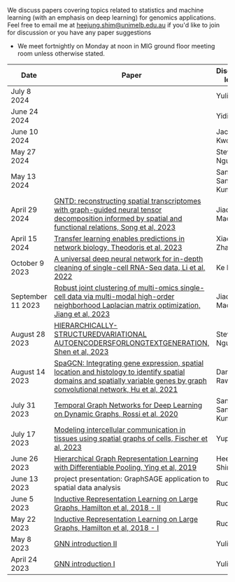 We discuss papers covering topics related to statistics and machine learning (with an emphasis on deep learning) for genomics applications. Feel free to email me at <heejung.shim@unimelb.edu.au> if you'd like to join for discussion or you have any paper suggestions

* We meet fortnightly on Monday at noon in MIG ground floor meeting room unless otherwise stated.

| Date        | Paper  | Discussion leader |
| ------------|-----------------------|-----------------------|
|July 8 2024 |  | Yulin Wu| 
|June 24 2024 |  | Yidi Deng| 
|June 10 2024 |  | Jackson Kwok| 
|May 27 2024 |  | Steven Nguyen| 
|May 13 2024 |  | Sandeep Santhosh Kumar| 
|April 29 2024 | [GNTD: reconstructing spatial transcriptomes with graph-guided neural tensor decomposition informed by spatial and functional relations, Song et al, 2023](https://www.nature.com/articles/s41467-023-44017-0) | Jiadong Mao| 
|April 15 2024 | [Transfer learning enables predictions in network biology, Theodoris et al, 2023](https://www.nature.com/articles/s41586-023-06139-9) | Xiaochen Zhang|  
|October 9 2023 | [A universal deep neural network for in-depth cleaning of single-cell RNA-Seq data, Li et al, 2022](https://www.nature.com/articles/s41467-022-29576-y) | Ke He|  
|September 11 2023 | [Robust joint clustering of multi-omics single-cell data via multi-modal high-order neighborhood Laplacian matrix optimization, Jiang et al, 2023](https://www.ncbi.nlm.nih.gov/pmc/articles/PMC10329495/) | Jiadong Mao|  
|August 28 2023 | [HIERARCHICALLY-STRUCTUREDVARIATIONAL AUTOENCODERSFORLONGTEXTGENERATION, Shen et al, 2023](https://openreview.net/forum?id=Hk41X2AqtQ) | Steven Nguyen|  
|August 14 2023 | [SpaGCN: Integrating gene expression, spatial location and histology to identify spatial domains and spatially variable genes by graph convolutional network, Hu et al,   2021](https://www.nature.com/articles/s41592-021-01255-8) | Daniel Rawlinson|  
|July 31 2023 | [Temporal Graph Networks for Deep Learning on Dynamic Graphs, Rossi et al, 2020](https://arxiv.org/abs/2006.10637) | Sandeep Santhosh Kumar|  
|July 17 2023 | [Modeling intercellular communication in tissues using spatial graphs of cells, Fischer et al, 2023](https://www.nature.com/articles/s41587-022-01467-z) | Yupei You|  
|June 26 2023 | [Hierarchical Graph Representation Learning with Differentiable Pooling, Ying et al, 2019](https://arxiv.org/abs/1806.08804) | Heejung Shim | 
|June 13 2023 | project presentation: GraphSAGE application to spatial data analysis | Ruqian Lyu |
|June 5 2023 | [Inductive Representation Learning on Large Graphs, Hamilton et al, 2018 - II](https://arxiv.org/abs/1706.02216) | Ruqian Lyu | 
|May 22 2023 | [Inductive Representation Learning on Large Graphs, Hamilton et al, 2018 - I](https://arxiv.org/abs/1706.02216) | Ruqian Lyu | 
|May 8 2023 | [GNN introduction II](https://theaisummer.com/graph-convolutional-networks/) | Yulin Wu | 
|April 24 2023 | [GNN introduction I](https://distill.pub/2021/gnn-intro/) | Yulin Wu | 
